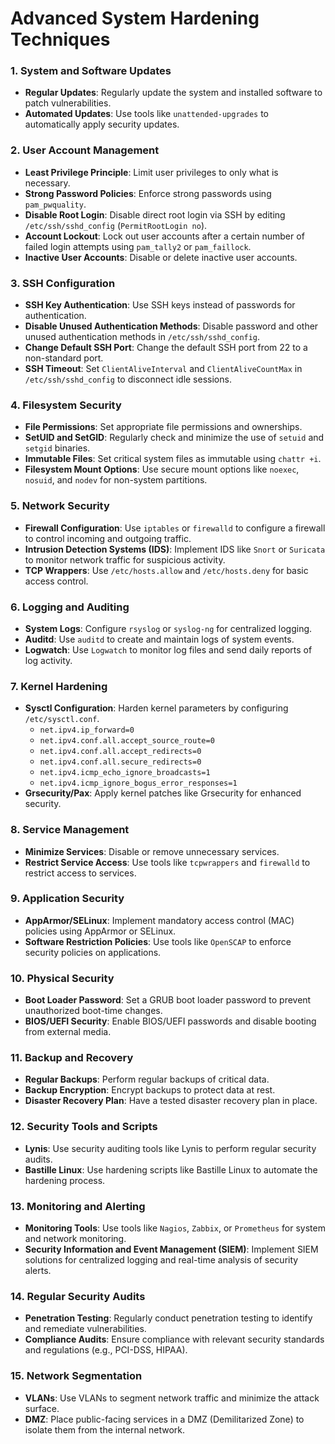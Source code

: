# Advanced System Hardening Techniques

### 1. **System and Software Updates**
- **Regular Updates**: Regularly update the system and installed software to patch vulnerabilities.
- **Automated Updates**: Use tools like `unattended-upgrades` to automatically apply security updates.

### 2. **User Account Management**
- **Least Privilege Principle**: Limit user privileges to only what is necessary.
- **Strong Password Policies**: Enforce strong passwords using `pam_pwquality`.
- **Disable Root Login**: Disable direct root login via SSH by editing `/etc/ssh/sshd_config` (`PermitRootLogin no`).
- **Account Lockout**: Lock out user accounts after a certain number of failed login attempts using `pam_tally2` or `pam_faillock`.
- **Inactive User Accounts**: Disable or delete inactive user accounts.

### 3. **SSH Configuration**
- **SSH Key Authentication**: Use SSH keys instead of passwords for authentication.
- **Disable Unused Authentication Methods**: Disable password and other unused authentication methods in `/etc/ssh/sshd_config`.
- **Change Default SSH Port**: Change the default SSH port from 22 to a non-standard port.
- **SSH Timeout**: Set `ClientAliveInterval` and `ClientAliveCountMax` in `/etc/ssh/sshd_config` to disconnect idle sessions.

### 4. **Filesystem Security**
- **File Permissions**: Set appropriate file permissions and ownerships.
- **SetUID and SetGID**: Regularly check and minimize the use of `setuid` and `setgid` binaries.
- **Immutable Files**: Set critical system files as immutable using `chattr +i`.
- **Filesystem Mount Options**: Use secure mount options like `noexec`, `nosuid`, and `nodev` for non-system partitions.

### 5. **Network Security**
- **Firewall Configuration**: Use `iptables` or `firewalld` to configure a firewall to control incoming and outgoing traffic.
- **Intrusion Detection Systems (IDS)**: Implement IDS like `Snort` or `Suricata` to monitor network traffic for suspicious activity.
- **TCP Wrappers**: Use `/etc/hosts.allow` and `/etc/hosts.deny` for basic access control.

### 6. **Logging and Auditing**
- **System Logs**: Configure `rsyslog` or `syslog-ng` for centralized logging.
- **Auditd**: Use `auditd` to create and maintain logs of system events.
- **Logwatch**: Use `Logwatch` to monitor log files and send daily reports of log activity.

### 7. **Kernel Hardening**
- **Sysctl Configuration**: Harden kernel parameters by configuring `/etc/sysctl.conf`.
    - `net.ipv4.ip_forward=0`
    - `net.ipv4.conf.all.accept_source_route=0`
    - `net.ipv4.conf.all.accept_redirects=0`
    - `net.ipv4.conf.all.secure_redirects=0`
    - `net.ipv4.icmp_echo_ignore_broadcasts=1`
    - `net.ipv4.icmp_ignore_bogus_error_responses=1`
- **Grsecurity/Pax**: Apply kernel patches like Grsecurity for enhanced security.

### 8. **Service Management**
- **Minimize Services**: Disable or remove unnecessary services.
- **Restrict Service Access**: Use tools like `tcpwrappers` and `firewalld` to restrict access to services.

### 9. **Application Security**
- **AppArmor/SELinux**: Implement mandatory access control (MAC) policies using AppArmor or SELinux.
- **Software Restriction Policies**: Use tools like `OpenSCAP` to enforce security policies on applications.

### 10. **Physical Security**
- **Boot Loader Password**: Set a GRUB boot loader password to prevent unauthorized boot-time changes.
- **BIOS/UEFI Security**: Enable BIOS/UEFI passwords and disable booting from external media.

### 11. **Backup and Recovery**
- **Regular Backups**: Perform regular backups of critical data.
- **Backup Encryption**: Encrypt backups to protect data at rest.
- **Disaster Recovery Plan**: Have a tested disaster recovery plan in place.

### 12. **Security Tools and Scripts**
- **Lynis**: Use security auditing tools like Lynis to perform regular security audits.
- **Bastille Linux**: Use hardening scripts like Bastille Linux to automate the hardening process.

### 13. **Monitoring and Alerting**
- **Monitoring Tools**: Use tools like `Nagios`, `Zabbix`, or `Prometheus` for system and network monitoring.
- **Security Information and Event Management (SIEM)**: Implement SIEM solutions for centralized logging and real-time analysis of security alerts.

### 14. **Regular Security Audits**
- **Penetration Testing**: Regularly conduct penetration testing to identify and remediate vulnerabilities.
- **Compliance Audits**: Ensure compliance with relevant security standards and regulations (e.g., PCI-DSS, HIPAA).

### 15. **Network Segmentation**
- **VLANs**: Use VLANs to segment network traffic and minimize the attack surface.
- **DMZ**: Place public-facing services in a DMZ (Demilitarized Zone) to isolate them from the internal network.

